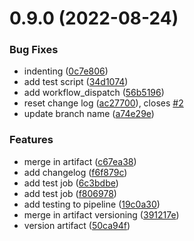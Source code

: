 # 0.9.0 (2022-08-24)


### Bug Fixes

*  indenting ([0c7e806](https://github.com/techupskills/greetings-ci/commit/0c7e806b0e081595772ff4610d42c28a1d36358a))
* add test script ([34d1074](https://github.com/techupskills/greetings-ci/commit/34d10746140fa829909d472c05cff4134a97f673))
* add workflow_dispatch ([56b5196](https://github.com/techupskills/greetings-ci/commit/56b5196ecb18f06b03af6b166d20216627b50f32))
* reset change log ([ac27700](https://github.com/techupskills/greetings-ci/commit/ac27700ee2a1f682216e5b7580f00b25695eae63)), closes [#2](https://github.com/techupskills/greetings-ci/issues/2)
* update branch name ([a74e29e](https://github.com/techupskills/greetings-ci/commit/a74e29ec545f689bc82b76d7f4235a96a374ec5c))


### Features

*  merge in artifact  ([c67ea38](https://github.com/techupskills/greetings-ci/commit/c67ea3841f54cbf106f12dc36f512395c709bc90))
* add changelog ([f6f879c](https://github.com/techupskills/greetings-ci/commit/f6f879c0a6d1b47c3ad7d86e8312a130943059e3))
* add test job ([6c3bdbe](https://github.com/techupskills/greetings-ci/commit/6c3bdbe9d0347ad72cbcf23f830e790220a1ee9e))
* add test job ([f806978](https://github.com/techupskills/greetings-ci/commit/f8069783f275ed70fb767fe915e54d76b7866ebb))
* add testing to pipeline ([19c0a30](https://github.com/techupskills/greetings-ci/commit/19c0a3049ea463557da5cb876c97dad2046d1581))
* merge in artifact versioning ([391217e](https://github.com/techupskills/greetings-ci/commit/391217e0f3cf0c9eb4537eff5702944fdc35ea61))
* version artifact ([50ca94f](https://github.com/techupskills/greetings-ci/commit/50ca94f8f0a79aef82bec10607d3f2ea67f0d4a2))



